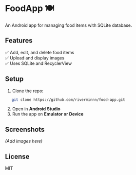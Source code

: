 # FoodApp 🍽️

An Android app for managing food items with SQLite database.

## Features
✅ Add, edit, and delete food items  
✅ Upload and display images  
✅ Uses SQLite and RecyclerView  

## Setup
1. Clone the repo:

```sh
   git clone https://github.com/riverminnn/food-app.git
```

2. Open in **Android Studio**  
3. Run the app on **Emulator or Device**  

## Screenshots
*(Add images here)*  

## License
MIT
